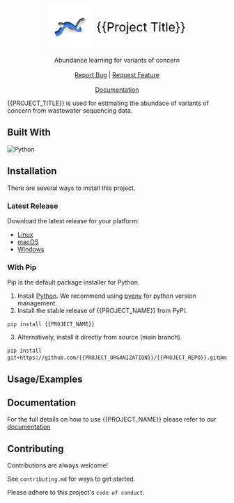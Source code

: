 
<br />
<div align="center">
   <a href="https://github.com/{{PROJECT_ORGANIZATION}}/{{PROJECT_TITLE}}" style="display: inline-flex; align-items: center; text-decoration: none;">
    <img src="assets/icon.svg" alt="Logo" width="100" height="100" style="margin-right: 10px;">
    <span style="font-size: 2em; color: #000;">{{Project Title}}</span>
  </a>

  <p align="center">
    Abundance learning for variants of concern
    <br />
    <br />
    <a href="https://github.com/{{PROJECT_ORGANIZATION}}/{{PROJECT_TITLE}}/issues">Report Bug</a>
    |
    <a href="https://github.com/{{PROJECT_ORGANIZATION}}/{{PROJECT_TITLE}}/issues">Request Feature</a>
    <br />
    <br />
    <a href="https://github.com/{{PROJECT_ORGANIZATION}}/{{PROJECT_TITLE}}"> Documentation </a>

  </p>
</div>

{{PROJECT_TITLE}} is used for estimating the abundace of variants of concern from wastewater sequencing data.

## Built With

![Python](https://img.shields.io/badge/python-3670A0?style=for-the-badge&logo=python&logoColor=ffdd54) 
## Installation
There are several ways to install this project. 

### Latest Release
Download the latest release for your platform:

- [Linux](https://github.com/{{PROJECT_ORGANIZATION}}/{{PROJECT_REPO}}/releases/latest/download/{{PROJECT_NAME}}-linux-{{PROJECT_VERSION}})
- [macOS](https://github.com/{{PROJECT_ORGANIZATION}}/{{PROJECT_REPO}}/releases/latest/download/{{PROJECT_NAME}}-macos-{{PROJECT_VERSION}})
- [Windows](https://github.com/{{PROJECT_ORGANIZATION}}/{{PROJECT_REPO}}/releases/latest/download/{{PROJECT_NAME}}-windows-{{PROJECT_VERSION}})

### With Pip
Pip is the default package installer for Python. 

1. Install [Python](https://www.python.org/downloads/). We recommend using [pyenv](https://github.com/pyenv/pyenv) for python version management.
2. Install the stable release of {{PROJECT_NAME}} from PyPi. 
```
pip install {{PROJECT_NAME}}
``` 
3. Alternatively, install it directly from source (main branch).
```
pip install git+https://github.com/{{PROJECT_ORGANIZATION}}/{{PROJECT_REPO}}.git@main
``` 
## Usage/Examples

<!-- To be filled -->


## Documentation

For the full details on how to use {{PROJECT_NAME}} please refer to our [documentation]({{PROJECT_DOCUMENTATION_URL}})

## Contributing

Contributions are always welcome!

See `contributing.md` for ways to get started.

Please adhere to this project's `code of conduct`.

